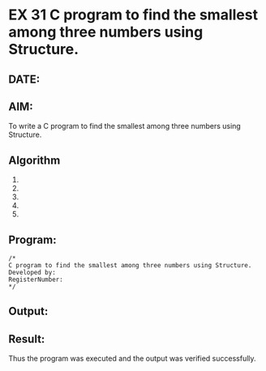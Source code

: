 # EX 31 C program to find the smallest among three numbers using Structure.
## DATE:
## AIM:
To write a C program to find the smallest among three numbers using Structure.

## Algorithm
1. 
2. 
3. 
4.  
5.   

## Program:
```
/*
C program to find the smallest among three numbers using Structure.
Developed by: 
RegisterNumber:  
*/
```

## Output:



## Result:
Thus the program was executed and the output was verified successfully.
